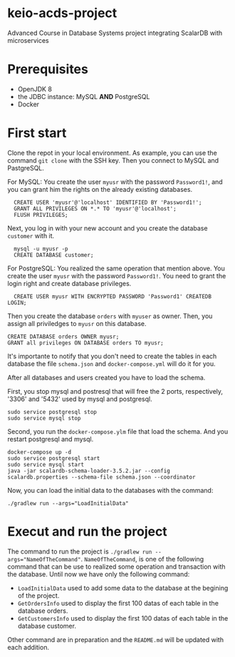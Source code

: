 # keio-acds-project
Advanced Course in Database Systems project integrating ScalarDB with microservices

# Prerequisites
- OpenJDK 8
- the JDBC instance: MySQL **AND** PostgreSQL
- Docker

# First start 
Clone the repot in your local environment. As example, you can use the command `git clone` with the SSH key. 
Then you connect to MySQL and PastgreSQL. 

For MySQL:
  You create the user `myusr` with the password `Password1!`, and you can grant him the rights on the already existing databases. 
```
  CREATE USER 'myusr'@'localhost' IDENTIFIED BY 'Password1!';
  GRANT ALL PRIVILEGES ON *.* TO 'myusr'@'localhost';
  FLUSH PRIVILEGES;
```
  Next, you log in with your new account and you create the database `customer` with it.
```
  mysql -u myusr -p
  CREATE DATABASE customer;
```
For PostgreSQL:
  You realized the same operation that mention above. You create the user `myusr` with the password `Password1!`. You need to grant the login right and create database privileges.
  ```
    CREATE USER myusr WITH ENCRYPTED PASSWORD 'Password1' CREATEDB LOGIN;
  ```
  Then you create the database `orders` with `myuser` as owner. Then, you assign all priviledges to `myusr` on this database.
  ```
  CREATE DATABASE orders OWNER myusr;
  GRANT all privileges ON DATABASE orders TO myusr;
  ```
 It's importante to notify that you don't need to create the tables in each database the file `schema.json` and `docker-compose.yml` will do it for you. 
 
 After all databases and users created you have to load the schema.
 
 First, you stop mysql and postresql that will free the 2 ports, respectively, '3306' and '5432' used by mysql and postgresql. 
 ```
 sudo service postgresql stop
 sudo service mysql stop
 ```
 Second, you run the `docker-compose.ylm` file that load the schema. And you restart postgresql and mysql.
 
 ```
 docker-compose up -d
 sudo service postgresql start
 sudo service mysql start
 java -jar scalardb-schema-loader-3.5.2.jar --config scalardb.properties --schema-file schema.json --coordinator
 ```
 Now, you can load the initial data to the databases with the command: 
 ```
 ./gradlew run --args="LoadInitialData"
 ```
 
 # Execut and run the project
 
 The command to run the project is `./gradlew run --args="NameOfTheCommand"`. `NameOfTheCommand`, is one of the following command that can be use to realized some operation and transaction with the database. Until now we have only the following command:
 - `LoadInitialData` used to add some data to the database at the begining of the project.
 - `GetOrdersInfo` used to display the first 100 datas of each table in the database orders.
 - `GetCustomersInfo` used to display the first 100 datas of each table in the database customer.
 
 Other command are in preparation and the `README.md` will be updated with each addition. 

